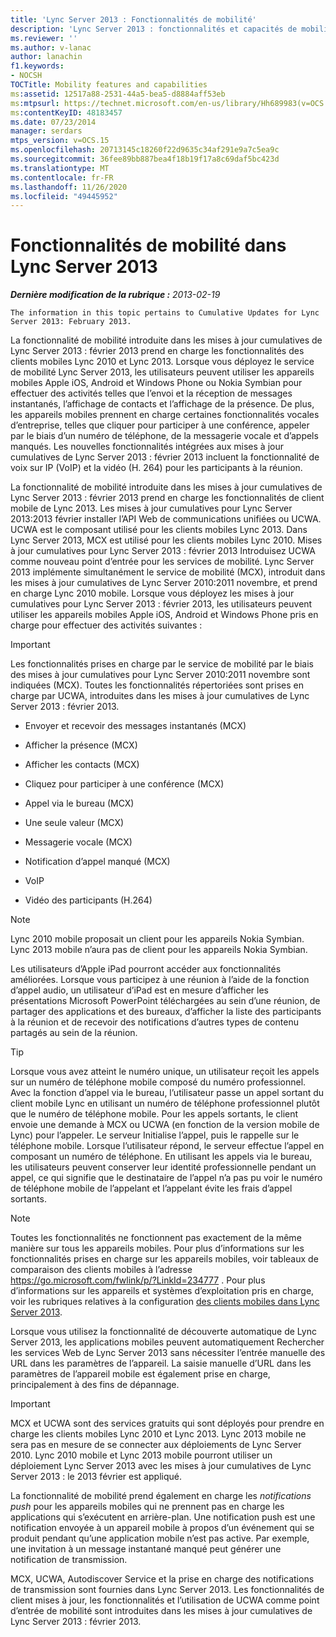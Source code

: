 ```yaml
---
title: 'Lync Server 2013 : Fonctionnalités de mobilité'
description: 'Lync Server 2013 : fonctionnalités et capacités de mobilité.'
ms.reviewer: ''
ms.author: v-lanac
author: lanachin
f1.keywords:
- NOCSH
TOCTitle: Mobility features and capabilities
ms:assetid: 12517a88-2531-44a5-bea5-d8884aff53eb
ms:mtpsurl: https://technet.microsoft.com/en-us/library/Hh689983(v=OCS.15)
ms:contentKeyID: 48183457
ms.date: 07/23/2014
manager: serdars
mtps_version: v=OCS.15
ms.openlocfilehash: 20713145c18260f22d9635c34af291e9a7c5ea9c
ms.sourcegitcommit: 36fee89bb887bea4f18b19f17a8c69daf5bc423d
ms.translationtype: MT
ms.contentlocale: fr-FR
ms.lasthandoff: 11/26/2020
ms.locfileid: "49445952"
---
```

# <a name="mobility-features-and-capabilities-in-lync-server-2013"></a>Fonctionnalités de mobilité dans Lync Server 2013

<div data-xmlns="http://www.w3.org/1999/xhtml">

<div class="topic" data-xmlns="http://www.w3.org/1999/xhtml" data-msxsl="urn:schemas-microsoft-com:xslt" data-cs="https://msdn.microsoft.com/">

<div data-asp="https://msdn2.microsoft.com/asp">



</div>

<div id="mainSection">

<div id="mainBody">

<span> </span>

_**Dernière modification de la rubrique :** 2013-02-19_

    The information in this topic pertains to Cumulative Updates for Lync Server 2013: February 2013.

La fonctionnalité de mobilité introduite dans les mises à jour cumulatives de Lync Server 2013 : février 2013 prend en charge les fonctionnalités des clients mobiles Lync 2010 et Lync 2013. Lorsque vous déployez le service de mobilité Lync Server 2013, les utilisateurs peuvent utiliser les appareils mobiles Apple iOS, Android et Windows Phone ou Nokia Symbian pour effectuer des activités telles que l’envoi et la réception de messages instantanés, l’affichage de contacts et l’affichage de la présence. De plus, les appareils mobiles prennent en charge certaines fonctionnalités vocales d’entreprise, telles que cliquer pour participer à une conférence, appeler par le biais d’un numéro de téléphone, de la messagerie vocale et d’appels manqués. Les nouvelles fonctionnalités intégrées aux mises à jour cumulatives de Lync Server 2013 : février 2013 incluent la fonctionnalité de voix sur IP (VoIP) et la vidéo (H. 264) pour les participants à la réunion.

La fonctionnalité de mobilité introduite dans les mises à jour cumulatives de Lync Server 2013 : février 2013 prend en charge les fonctionnalités de client mobile de Lync 2013. Les mises à jour cumulatives pour Lync Server 2013:2013 février installer l’API Web de communications unifiées ou UCWA. UCWA est le composant utilisé pour les clients mobiles Lync 2013. Dans Lync Server 2013, MCX est utilisé pour les clients mobiles Lync 2010. Mises à jour cumulatives pour Lync Server 2013 : février 2013 Introduisez UCWA comme nouveau point d’entrée pour les services de mobilité. Lync Server 2013 implémente simultanément le service de mobilité (MCX), introduit dans les mises à jour cumulatives de Lync Server 2010:2011 novembre, et prend en charge Lync 2010 mobile. Lorsque vous déployez les mises à jour cumulatives pour Lync Server 2013 : février 2013, les utilisateurs peuvent utiliser les appareils mobiles Apple iOS, Android et Windows Phone pris en charge pour effectuer des activités suivantes :

<div>


> [!IMPORTANT]  
> Les fonctionnalités prises en charge par le service de mobilité par le biais des mises à jour cumulatives pour Lync Server 2010:2011 novembre sont indiquées (MCX). Toutes les fonctionnalités répertoriées sont prises en charge par UCWA, introduites dans les mises à jour cumulatives de Lync Server 2013 : février 2013.



</div>

  - Envoyer et recevoir des messages instantanés (MCX)

  - Afficher la présence (MCX)

  - Afficher les contacts (MCX)

  - Cliquez pour participer à une conférence (MCX)

  - Appel via le bureau (MCX)

  - Une seule valeur (MCX)

  - Messagerie vocale (MCX)

  - Notification d’appel manqué (MCX)

  - VoIP

  - Vidéo des participants (H.264)

<div>


> [!NOTE]  
> Lync 2010 mobile proposait un client pour les appareils Nokia Symbian. Lync 2013 mobile n’aura pas de client pour les appareils Nokia Symbian.



</div>

Les utilisateurs d’Apple iPad pourront accéder aux fonctionnalités améliorées. Lorsque vous participez à une réunion à l’aide de la fonction d’appel audio, un utilisateur d’iPad est en mesure d’afficher les présentations Microsoft PowerPoint téléchargées au sein d’une réunion, de partager des applications et des bureaux, d’afficher la liste des participants à la réunion et de recevoir des notifications d’autres types de contenu partagés au sein de la réunion.

<div>


> [!TIP]  
> Lorsque vous avez atteint le numéro unique, un utilisateur reçoit les appels sur un numéro de téléphone mobile composé du numéro professionnel. Avec la fonction d’appel via le bureau, l’utilisateur passe un appel sortant du client mobile Lync en utilisant un numéro de téléphone professionnel plutôt que le numéro de téléphone mobile. Pour les appels sortants, le client envoie une demande à MCX ou UCWA (en fonction de la version mobile de Lync) pour l’appeler. Le serveur Initialise l’appel, puis le rappelle sur le téléphone mobile. Lorsque l’utilisateur répond, le serveur effectue l’appel en composant un numéro de téléphone. En utilisant les appels via le bureau, les utilisateurs peuvent conserver leur identité professionnelle pendant un appel, ce qui signifie que le destinataire de l’appel n’a pas pu voir le numéro de téléphone mobile de l’appelant et l’appelant évite les frais d’appel sortants.



</div>

<div>


> [!NOTE]  
> Toutes les fonctionnalités ne fonctionnent pas exactement de la même manière sur tous les appareils mobiles. Pour plus d’informations sur les fonctionnalités prises en charge sur les appareils mobiles, voir tableaux de comparaison des clients mobiles à l’adresse <A href="https://go.microsoft.com/fwlink/p/?linkid=234777">https://go.microsoft.com/fwlink/p/?LinkId=234777</A> . Pour plus d’informations sur les appareils et systèmes d’exploitation pris en charge, voir les rubriques relatives à la configuration <A href="lync-server-2013-planning-for-mobile-clients.md">des clients mobiles dans Lync Server 2013</A>.



</div>

Lorsque vous utilisez la fonctionnalité de découverte automatique de Lync Server 2013, les applications mobiles peuvent automatiquement Rechercher les services Web de Lync Server 2013 sans nécessiter l’entrée manuelle des URL dans les paramètres de l’appareil. La saisie manuelle d’URL dans les paramètres de l’appareil mobile est également prise en charge, principalement à des fins de dépannage.

<div>


> [!IMPORTANT]  
> MCX et UCWA sont des services gratuits qui sont déployés pour prendre en charge les clients mobiles Lync 2010 et Lync 2013. Lync 2013 mobile ne sera pas en mesure de se connecter aux déploiements de Lync Server 2010. Lync 2010 mobile et Lync 2013 mobile pourront utiliser un déploiement Lync Server 2013 avec les mises à jour cumulatives de Lync Server 2013 : le 2013 février est appliqué.



</div>

La fonctionnalité de mobilité prend également en charge les *notifications push* pour les appareils mobiles qui ne prennent pas en charge les applications qui s’exécutent en arrière-plan. Une notification push est une notification envoyée à un appareil mobile à propos d’un événement qui se produit pendant qu’une application mobile n’est pas active. Par exemple, une invitation à un message instantané manqué peut générer une notification de transmission.

MCX, UCWA, Autodiscover Service et la prise en charge des notifications de transmission sont fournies dans Lync Server 2013. Les fonctionnalités de client mises à jour, les fonctionnalités et l’utilisation de UCWA comme point d’entrée de mobilité sont introduites dans les mises à jour cumulatives de Lync Server 2013 : février 2013.

</div>

<span> </span>

</div>

</div>

</div>

